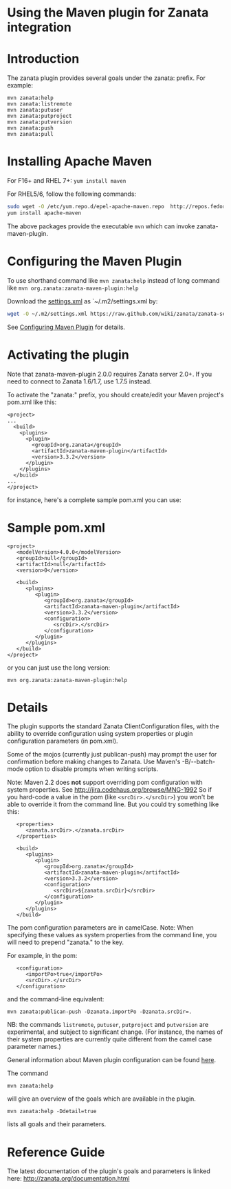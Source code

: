 # Using the Maven plugin for Zanata integration

# Introduction

The zanata plugin provides several goals under the zanata: prefix. For example:

    mvn zanata:help
    mvn zanata:listremote
    mvn zanata:putuser
    mvn zanata:putproject
    mvn zanata:putversion
    mvn zanata:push
    mvn zanata:pull

# Installing Apache Maven

For F16+ and RHEL 7+: `yum install maven`

For RHEL5/6, follow the following commands:
   
```bash
sudo wget -O /etc/yum.repo.d/epel-apache-maven.repo  http://repos.fedorapeople.org/repos/dchen/apache-maven/epel-apache-maven.repo
yum install apache-maven
```


The above packages provide the executable `mvn` which can invoke zanata-maven-plugin.

# Configuring the Maven Plugin
To use shorthand command like `mvn zanata:help` instead of long command like `mvn org.zanata:zanata-maven-plugin:help` 

Download the [settings.xml](https://raw.github.com/wiki/zanata/zanata-server/m2/settings.xml) as `~/.m2/settings.xml by:
```bash
wget -O ~/.m2/settings.xml https://raw.github.com/wiki/zanata/zanata-server/m2/settings.xml
```
See [Configuring Maven Plugin](http://zanata.org/help/maven-plugin/maven-plugin-config/) for details.

# Activating the plugin
Note that zanata-maven-plugin 2.0.0 requires Zanata server 2.0+.  If you need to connect to Zanata 1.6/1.7, use 1.7.5 instead.

To activate the "zanata:" prefix, you should create/edit your Maven project's pom.xml like this:

    <project>
    ...
      <build>
        <plugins>
          <plugin>
            <groupId>org.zanata</groupId>
            <artifactId>zanata-maven-plugin</artifactId>
            <version>3.3.2</version>
          </plugin>
        </plugins>
      </build>
    ...
    </project>


for instance, here's a complete sample pom.xml you can use:

# Sample pom.xml

    <project>
       <modelVersion>4.0.0</modelVersion>
       <groupId>null</groupId>
       <artifactId>null</artifactId>
       <version>0</version>
       
       <build>
          <plugins>
             <plugin>
                <groupId>org.zanata</groupId>
                <artifactId>zanata-maven-plugin</artifactId>
                <version>3.3.2</version>
                <configuration>
                   <srcDir>.</srcDir>
                </configuration>
             </plugin>
          </plugins>
       </build>
    </project>


or you can just use the long version:

    mvn org.zanata:zanata-maven-plugin:help


# Details

The plugin supports the standard Zanata ClientConfiguration files, with the ability to override configuration using system properties or plugin configuration parameters (in pom.xml).

Some of the mojos (currently just publican-push) may prompt the user for confirmation before making changes to Zanata.  Use Maven's -B/--batch-mode option to disable prompts when writing scripts. 

Note: Maven 2.2 does **not** support overriding pom configuration with system properties.  See http://jira.codehaus.org/browse/MNG-1992  So if you hard-code a value in the pom (like `<srcDir>.</srcDir>`) you won't be able to override it from the command line.  But you could try something like this:

       <properties>
          <zanata.srcDir>.</zanata.srcDir>
       </properties>
       
       <build>
          <plugins>
             <plugin>
                <groupId>org.zanata</groupId>
                <artifactId>zanata-maven-plugin</artifactId>
                <version>3.3.2</version>
                <configuration>
                   <srcDir>${zanata.srcDir}</srcDir>
                </configuration>
             </plugin>
          </plugins>
       </build>


The pom configuration parameters are in camelCase.  Note: When specifying these values as system properties from the command line, you will need to prepend "zanata." to the key.  

For example, in the pom:

       <configuration>
          <importPo>true</importPo>
          <srcDir>.</srcDir>
       </configuration>

and the command-line equivalent:

    mvn zanata:publican-push -Dzanata.importPo -Dzanata.srcDir=.


NB: the commands `listremote`, `putuser`, `putproject` and `putversion` are experimental, and subject to significant change.  (For instance, the names of their system properties are currently quite different from the camel case parameter names.)

General information about Maven plugin configuration can be found [here](http://maven.apache.org/guides/mini/guide-configuring-plugins.html).
 

The command

    mvn zanata:help

will give an overview of the goals which are available in the plugin.

    mvn zanata:help -Ddetail=true

lists all goals and their parameters.

# Reference Guide

The latest documentation of the plugin's goals and parameters is linked here: http://zanata.org/documentation.html